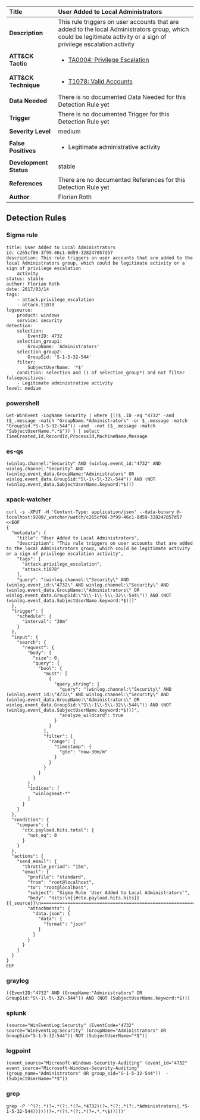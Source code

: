 | Title                    | User Added to Local Administrators       |
|:-------------------------|:------------------|
| **Description**          | This rule triggers on user accounts that are added to the local Administrators group, which could be legitimate activity or a sign of privilege escalation activity |
| **ATT&amp;CK Tactic**    |  <ul><li>[TA0004: Privilege Escalation](https://attack.mitre.org/tactics/TA0004)</li></ul>  |
| **ATT&amp;CK Technique** | <ul><li>[T1078: Valid Accounts](https://attack.mitre.org/techniques/T1078)</li></ul>  |
| **Data Needed**          |  There is no documented Data Needed for this Detection Rule yet  |
| **Trigger**              |  There is no documented Trigger for this Detection Rule yet  |
| **Severity Level**       | medium |
| **False Positives**      | <ul><li>Legitimate administrative activity</li></ul>  |
| **Development Status**   | stable |
| **References**           |  There are no documented References for this Detection Rule yet  |
| **Author**               | Florian Roth |


## Detection Rules

### Sigma rule

```
title: User Added to Local Administrators
id: c265cf08-3f99-46c1-8d59-328247057d57
description: This rule triggers on user accounts that are added to the local Administrators group, which could be legitimate activity or a sign of privilege escalation
    activity
status: stable
author: Florian Roth
date: 2017/03/14
tags:
    - attack.privilege_escalation
    - attack.t1078
logsource:
    product: windows
    service: security
detection:
    selection:
        EventID: 4732
    selection_group1:
        GroupName: 'Administrators'
    selection_group2:
        GroupSid: 'S-1-5-32-544'
    filter:
        SubjectUserName: '*$'
    condition: selection and (1 of selection_group*) and not filter
falsepositives:
    - Legitimate administrative activity
level: medium

```





### powershell
    
```
Get-WinEvent -LogName Security | where {(($_.ID -eq "4732" -and ($_.message -match "GroupName.*Administrators" -or $_.message -match "GroupSid.*S-1-5-32-544")) -and  -not ($_.message -match "SubjectUserName.*.*$")) } | select TimeCreated,Id,RecordId,ProcessId,MachineName,Message
```


### es-qs
    
```
(winlog.channel:"Security" AND (winlog.event_id:"4732" AND winlog.channel:"Security" AND (winlog.event_data.GroupName:"Administrators" OR winlog.event_data.GroupSid:"S\-1\-5\-32\-544")) AND (NOT (winlog.event_data.SubjectUserName.keyword:*$)))
```


### xpack-watcher
    
```
curl -s -XPUT -H 'Content-Type: application/json' --data-binary @- localhost:9200/_watcher/watch/c265cf08-3f99-46c1-8d59-328247057d57 <<EOF
{
  "metadata": {
    "title": "User Added to Local Administrators",
    "description": "This rule triggers on user accounts that are added to the local Administrators group, which could be legitimate activity or a sign of privilege escalation activity",
    "tags": [
      "attack.privilege_escalation",
      "attack.t1078"
    ],
    "query": "(winlog.channel:\"Security\" AND (winlog.event_id:\"4732\" AND winlog.channel:\"Security\" AND (winlog.event_data.GroupName:\"Administrators\" OR winlog.event_data.GroupSid:\"S\\-1\\-5\\-32\\-544\")) AND (NOT (winlog.event_data.SubjectUserName.keyword:*$)))"
  },
  "trigger": {
    "schedule": {
      "interval": "30m"
    }
  },
  "input": {
    "search": {
      "request": {
        "body": {
          "size": 0,
          "query": {
            "bool": {
              "must": [
                {
                  "query_string": {
                    "query": "(winlog.channel:\"Security\" AND (winlog.event_id:\"4732\" AND winlog.channel:\"Security\" AND (winlog.event_data.GroupName:\"Administrators\" OR winlog.event_data.GroupSid:\"S\\-1\\-5\\-32\\-544\")) AND (NOT (winlog.event_data.SubjectUserName.keyword:*$)))",
                    "analyze_wildcard": true
                  }
                }
              ],
              "filter": {
                "range": {
                  "timestamp": {
                    "gte": "now-30m/m"
                  }
                }
              }
            }
          }
        },
        "indices": [
          "winlogbeat-*"
        ]
      }
    }
  },
  "condition": {
    "compare": {
      "ctx.payload.hits.total": {
        "not_eq": 0
      }
    }
  },
  "actions": {
    "send_email": {
      "throttle_period": "15m",
      "email": {
        "profile": "standard",
        "from": "root@localhost",
        "to": "root@localhost",
        "subject": "Sigma Rule 'User Added to Local Administrators'",
        "body": "Hits:\n{{#ctx.payload.hits.hits}}{{_source}}\n================================================================================\n{{/ctx.payload.hits.hits}}",
        "attachments": {
          "data.json": {
            "data": {
              "format": "json"
            }
          }
        }
      }
    }
  }
}
EOF

```


### graylog
    
```
((EventID:"4732" AND (GroupName:"Administrators" OR GroupSid:"S\-1\-5\-32\-544")) AND (NOT (SubjectUserName.keyword:*$)))
```


### splunk
    
```
(source="WinEventLog:Security" (EventCode="4732" source="WinEventLog:Security" (GroupName="Administrators" OR GroupSid="S-1-5-32-544")) NOT (SubjectUserName="*$"))
```


### logpoint
    
```
(event_source="Microsoft-Windows-Security-Auditing" (event_id="4732" event_source="Microsoft-Windows-Security-Auditing" (group_name="Administrators" OR group_sid="S-1-5-32-544"))  -(SubjectUserName="*$"))
```


### grep
    
```
grep -P '^(?:.*(?=.*(?:.*(?=.*4732)(?=.*(?:.*(?:.*Administrators|.*S-1-5-32-544)))))(?=.*(?!.*(?:.*(?=.*.*\$)))))'
```



